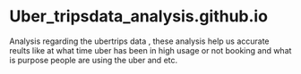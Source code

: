 # Uber_tripsdata_analysis.github.io
Analysis regarding the ubertrips data , these analysis help us accurate reults like at what time uber has been in high usage or not booking and  what is purpose  people are using  the  uber and etc.
